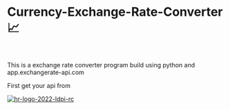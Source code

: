 # Currency-Exchange-Rate-Converter 📈
<br/>
<p>This is a exchange rate converter program build using python and app.exchangerate-api.com</p>
<p>First get your api from</p>
<a href="https://www.exchangerate-api.com/"><img src="https://i.ibb.co/pdMdkw8/hr-logo-2022-ldpi-rc.png" alt="hr-logo-2022-ldpi-rc" border="0"></a>
